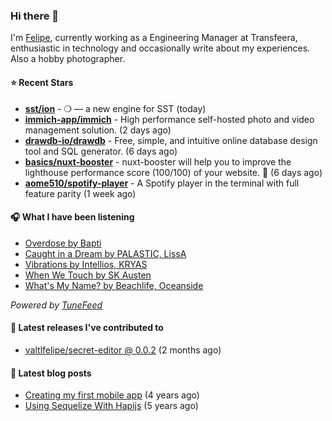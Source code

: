 ### Hi there 👋

I'm [Felipe](https://felipevm.com), currently working as a Engineering Manager at Transfeera, enthusiastic in technology and occasionally write about my experiences. Also a hobby photographer.

#### ⭐ Recent Stars
- **[sst/ion](https://github.com/sst/ion)** - ❍ — a new engine for SST (today)
- **[immich-app/immich](https://github.com/immich-app/immich)** - High performance self-hosted photo and video management solution. (2 days ago)
- **[drawdb-io/drawdb](https://github.com/drawdb-io/drawdb)** - Free, simple, and intuitive online database design tool and SQL generator. (6 days ago)
- **[basics/nuxt-booster](https://github.com/basics/nuxt-booster)** - nuxt-booster will help you to improve the lighthouse performance score (100/100) of your website. 🚀 (6 days ago)
- **[aome510/spotify-player](https://github.com/aome510/spotify-player)** - A Spotify player in the terminal with full feature parity (1 week ago)

#### 🎧 What I have been listening
- [Overdose by Bapti](https://open.spotify.com/track/0sl8HCuBJqmXGngRwThV8Z)
- [Caught in a Dream by PALASTIC, LissA](https://open.spotify.com/track/2aahxM4jGWFWgMzmHpelAR)
- [Vibrations by Intellios, KRYAS](https://open.spotify.com/track/5CVBurY20yAlPLFDr0Qoey)
- [When We Touch by SK Austen](https://open.spotify.com/track/71XHzCMQOwa5AVcqKjNdQX)
- [What&#39;s My Name? by Beachlife, Oceanside](https://open.spotify.com/track/2C7UcoiOaHJ7UUL5HWfLN6)

_Powered by [TuneFeed](https://tunefeed.app?ref=valtlfelipe-gh-profile)_ 

#### 🚀 Latest releases I've contributed to


- [valtlfelipe/secret-editor @ 0.0.2](https://github.com/valtlfelipe/secret-editor/releases/tag/0.0.2) (2 months ago)

#### 📄 Latest blog posts
- [Creating my first mobile app](https://felipevm.com/posts/creating-my-first-mobile-app/) (4 years ago)
- [Using Sequelize With Hapijs](https://felipevm.com/posts/using-sequelize-with-hapijs/) (5 years ago)
